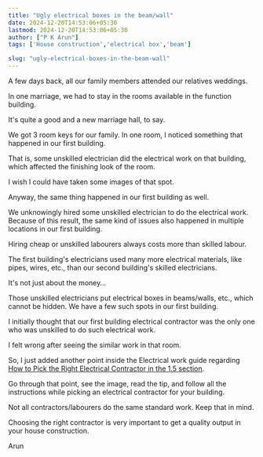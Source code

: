 ```yaml
---
title: "Ugly electrical boxes in the beam/wall"
date: 2024-12-20T14:53:06+05:30
lastmod: 2024-12-20T14:53:06+05:30
author: ["P K Arun"]
tags: ['House construction','electrical box','beam']

slug: "ugly-electrical-boxes-in-the-beam-wall"
---
```


A few days back, all our family members attended our relatives weddings.

In one marriage, we had to stay in the rooms available in the function building.

It's quite a good and a new marriage hall, to say.

We got 3 room keys for our family. In one room, I noticed something that happened in our first building.

That is, some unskilled electrician did the electrical work on that building, which affected the finishing look of the room.

I wish I could have taken some images of that spot.

Anyway, the same thing happened in our first building as well.

We unknowingly hired some unskilled electrician to do the electrical work. Because of this result, the same kind of issues also happened in multiple locations in our first building.

Hiring cheap or unskilled labourers always costs more than skilled labour.

The first building's electricians used many more electrical materials, like pipes, wires, etc., than our second building's skilled electricians.

It's not just about the money…

Those unskilled electricians put electrical boxes in beams/walls, etc., which cannot be hidden. We have a few such spots in our first building.

I initially thought that our first building electrical contractor was the only one who was unskilled to do such electrical work.

I felt wrong after seeing the similar work in that room.

So, I just added another point inside the Electrical work guide regarding [How to Pick the Right Electrical Contractor in the 1.5 section](https://houseconstructionguide.com/electrical-work-guide/).

Go through that point, see the image, read the tip, and follow all the instructions while picking an electrical contractor for your building.

Not all contractors/labourers do the same standard work. Keep that in mind.

Choosing the right contractor is very important to get a quality output in your house construction.

Arun